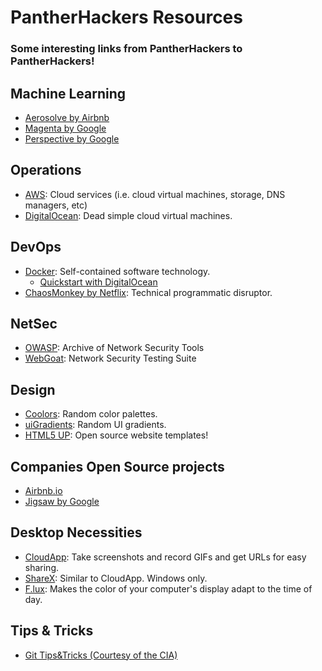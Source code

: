 # PantherHackers Resources
### Some interesting links from PantherHackers to PantherHackers!

## Machine Learning
- [Aerosolve by Airbnb](https://github.com/airbnb/aerosolve)
- [Magenta by Google](https://github.com/tensorflow/magenta)
- [Perspective by Google](https://www.perspectiveapi.com/)

## Operations
- [AWS](https://aws.amazon.com/): Cloud services (i.e. cloud virtual machines, storage, DNS managers, etc)
- [DigitalOcean](https://www.digitalocean.com/): Dead simple cloud virtual machines.

## DevOps
- [Docker](https://www.docker.com/): Self-contained software technology.
  - [Quickstart with DigitalOcean](https://www.digitalocean.com/community/tutorials/how-to-install-and-use-docker-on-ubuntu-16-04)
- [ChaosMonkey by Netflix](https://github.com/Netflix/chaosmonkey): Technical programmatic disruptor.

## NetSec
- [OWASP](https://www.owasp.org/index.php/Main_Page): Archive of Network Security Tools
- [WebGoat](https://github.com/WebGoat/WebGoat): Network Security Testing Suite

## Design
- [Coolors](https://coolors.co/): Random color palettes.
- [uiGradients](https://uigradients.com/): Random UI gradients.
- [HTML5 UP](https://html5up.net/): Open source website templates!

## Companies Open Source projects
- [Airbnb.io](https://github.com/airbnb/aerosolve)
- [Jigsaw by Google](https://jigsaw.google.com/)

## Desktop Necessities
- [CloudApp](https://www.getcloudapp.com/): Take screenshots and record GIFs and get URLs for easy sharing.
- [ShareX](https://getsharex.com/): Similar to CloudApp. Windows only.
- [F.lux](https://justgetflux.com/): Makes the color of your computer's display adapt to the time of day.

## Tips & Tricks
- [Git Tips&Tricks (Courtesy of the CIA)](https://wikileaks.org/ciav7p1/cms/page_1179773.html)
